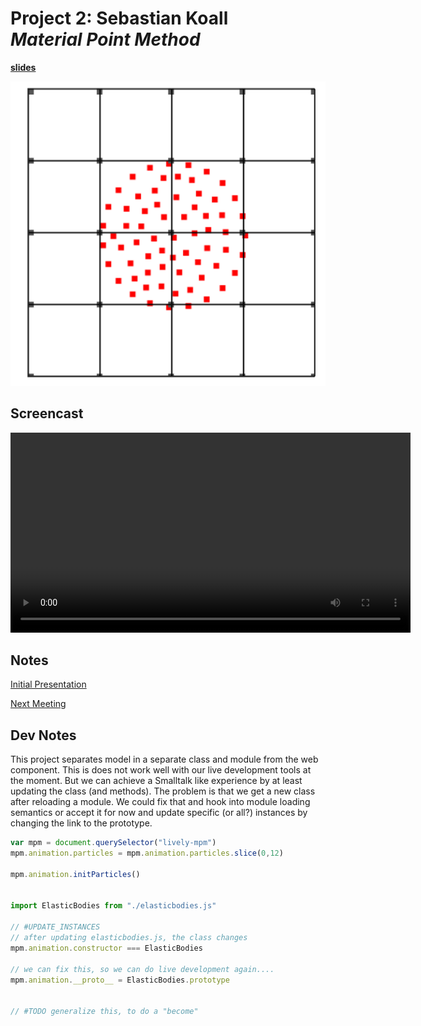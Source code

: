 <script>
// all scripts are lively-scripts that share the same "module" and therefore module global variables
import { createNewFileButton } from "./utils.js"
</script>


<link rel="stylesheet" type="text/css" href="utils.css">

# Project 2: Sebastian Koall <br> *Material Point Method*

[**slides**](presentation.pdf)

![](screenshot.png)

## Screencast

<video width=640 controls><source src="screencast.mp4" type="video/mp4"></video>



## Notes


<script>if (typeof createNewFileButton !== 'function') {var createNewFileButton = function f(){};}createNewFileButton("doc/PX2018/project_2/notices/", "New Notice", "notices");</script>
<script>if (typeof createNewFileButton !== 'function') {var createNewFileButton = function f(){};}createNewFileButton("doc/PX2018/project_2/meeting/", "New Meeting", "meeting", true);</script>
<script>if (typeof createNewFileButton !== 'function') {var createNewFileButton = function f(){};}createNewFileButton("doc/PX2018/project_2/presentation/", "New Presentation", "presentation", true);</script>  

[Initial Presentation](presentation/presentation-2018-05-16.md)

[Next Meeting](meeting/meeting-2018-05-22.md)


## Dev Notes

This project separates model in a separate class and module from the web component. This is does not work well with our live development tools at the moment. But we can achieve a Smalltalk like experience by at least updating the class (and methods). The problem is that we get a new class after reloading a module. We could fix that and hook into module loading semantics or accept it for now and update specific (or all?) instances by changing the link to the prototype. 

```javascript
var mpm = document.querySelector("lively-mpm")
mpm.animation.particles = mpm.animation.particles.slice(0,12)

mpm.animation.initParticles()


import ElasticBodies from "./elasticbodies.js"

// #UPDATE_INSTANCES
// after updating elasticbodies.js, the class changes
mpm.animation.constructor === ElasticBodies

// we can fix this, so we can do live development again....
mpm.animation.__proto__ = ElasticBodies.prototype


// #TODO generalize this, to do a "become" 
```


